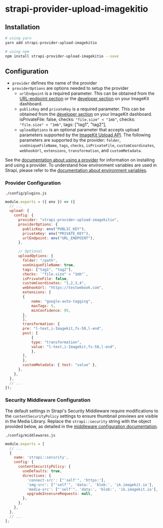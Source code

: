 # strapi-provider-upload-imagekitio

## Installation

```bash
# using yarn
yarn add strapi-provider-upload-imagekitio

# using npm
npm install strapi-provider-upload-imagekitio --save
```
## Configuration

- `provider` defines the name of the provider
- `providerOptions` are options needed to setup the provider
    * `urlEndpoint` is a required parameter. This can be obtained from the [URL-endpoint section](https://imagekit.io/dashboard/url-endpoints) or the [developer section](https://imagekit.io/dashboard/developer/api-keys) on your ImageKit dashboard.
    * `publicKey` and `privateKey` is a required parameter. This can be obtained from the [developer section](https://imagekit.io/dashboard/developer/api-keys) on your ImageKit dashboard.
        isPrivateFile: false,
        checks: `"file.size" < "1mb"`,
        checks: `"file.size" < "1mb"`,
        tags: ["tag1", "tag2"],
    * `uploadOptions` is an optional parameter that accepts upload parameters supported by the [ImageKit Upload API](https://docs.imagekit.io/api-reference/upload-file-api/server-side-file-upload). The following parameters are supported by the provider: `folder`, `useUniqueFileName`, `tags`, `checks`, `isPrivateFile`, `customCoordinates`, `webhookUrl`, `extensions`, `transformation`, and `customMetadata`.


See the [documentation about using a provider](https://docs.strapi.io/developer-docs/latest/plugins/upload.html#using-a-provider) for information on installing and using a provider. To understand how environment variables are used in Strapi, please refer to the [documentation about environment variables](https://docs.strapi.io/developer-docs/latest/setup-deployment-guides/configurations/optional/environment.html#environment-variables).

### Provider Configuration

`./config/plugins.js`

```js
module.exports = ({ env }) => ({
  // ...
  upload: {
    config: {
      provider: "strapi-provider-upload-imagekitio",
      providerOptions: {
        publicKey: env("PUBLIC_KEY"),
        privateKey: env("PRIVATE_KEY"),
        urlEndpoint: env("URL_ENDPOINT"),
      },

      // Optional
      uploadOptions: {
        folder: "/path",
        useUniqueFileName: true,
        tags: ["tag1", "tag2"],
        checks: `"file.size" < "1mb"`,
        isPrivateFile: false,
        customCoordinates: "1,2,3,4",
        webhookUrl: "https://testwebook.com",
        extensions: [
        {
            name: "google-auto-tagging",
            maxTags: 5,
            minConfidence: 95,
        },
        ],
        transformation: {
        pre: "l-text,i-Imagekit,fs-50,l-end",
        post: [
            {
            type: "transformation",
            value: "l-text,i-Imagekit,fs-50,l-end",
            },
        ],
        },
        customMetadata: { test: "value" },
      },
    },
  },
  // ...
});
```

### Security Middleware Configuration

The default settings in Strapi's Security Middleware require modifications to the `contentSecurityPolicy` settings to ensure thumbnail previews are visible in the Media Library. Replace the `strapi::security` string with the object provided below, as detailed in the [middleware configuration documentation](https://docs.strapi.io/developer-docs/latest/setup-deployment-guides/configurations/required/middlewares.html#loading-order).

`./config/middlewares.js`

```js
module.exports = [
  // ...
  {
    name: 'strapi::security',
    config: {
      contentSecurityPolicy: {
        useDefaults: true,
        directives: {
          'connect-src': ["'self'", 'https:'],
          'img-src': ["'self'", 'data:', 'blob:', 'ik.imagekit.io'],
          'media-src': ["'self'", 'data:', 'blob:', 'ik.imagekit.io'],
          upgradeInsecureRequests: null,
        },
      },
    },
  },
  // ...
];
```